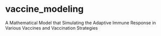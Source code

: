 # vaccine_modeling
A Mathematical Model that Simulating the Adaptive Immune Response in Various Vaccines and Vaccination Strategies
